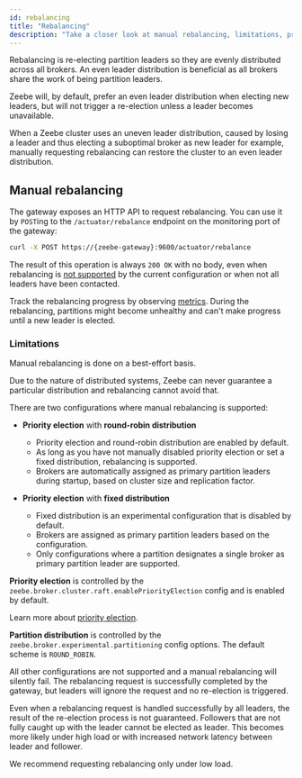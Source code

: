 ```yaml
---
id: rebalancing
title: "Rebalancing"
description: "Take a closer look at manual rebalancing, limitations, priority election with round-robin distribution, priority election with fixed distribution, and more."
---
```


Rebalancing is re-electing partition leaders so they are evenly distributed across all brokers. An even leader distribution is beneficial as all brokers share the work of being partition leaders.

Zeebe will, by default, prefer an even leader distribution when electing new leaders, but will not trigger a re-election unless a leader becomes unavailable.

When a Zeebe cluster uses an uneven leader distribution, caused by losing a leader and thus electing a suboptimal broker as new leader for example, manually requesting rebalancing can restore the cluster to an even leader distribution.

## Manual rebalancing

The gateway exposes an HTTP API to request rebalancing. You can use it by `POST`ing to the `/actuator/rebalance` endpoint on the monitoring port of the gateway:

```bash
curl -X POST https://{zeebe-gateway}:9600/actuator/rebalance
```

The result of this operation is always `200 OK` with no body, even when rebalancing is [not supported](#limitations) by the current configuration or when not all leaders have been contacted.

Track the rebalancing progress by observing [metrics](./metrics.md).
During the rebalancing, partitions might become unhealthy and can't make progress until a new leader is elected.

### Limitations

Manual rebalancing is done on a best-effort basis.

Due to the nature of distributed systems, Zeebe can never guarantee a particular distribution and rebalancing cannot avoid that.

There are two configurations where manual rebalancing is supported:

- **Priority election** with **round-robin distribution**

  - Priority election and round-robin distribution are enabled by default.
  - As long as you have not manually disabled priority election or set a fixed distribution, rebalancing is supported.
  - Brokers are automatically assigned as primary partition leaders during startup, based on cluster size and replication factor.

- **Priority election** with **fixed distribution**
  - Fixed distribution is an experimental configuration that is disabled by default.
  - Brokers are assigned as primary partition leaders based on the configuration.
  - Only configurations where a partition designates a single broker as primary partition leader are supported.

**Priority election** is controlled by the `zeebe.broker.cluster.raft.enablePriorityElection` config and is enabled by default.

Learn more about [priority election](../configuration/priority-election.md).

**Partition distribution** is controlled by the `zeebe.broker.experimental.partitioning` config options.
The default scheme is `ROUND_ROBIN`.

All other configurations are not supported and a manual rebalancing will silently fail.
The rebalancing request is successfully completed by the gateway, but leaders will ignore the request and no re-election is triggered.

Even when a rebalancing request is handled successfully by all leaders, the result of the re-election process is not guaranteed.
Followers that are not fully caught up with the leader cannot be elected as leader.
This becomes more likely under high load or with increased network latency between leader and follower.

We recommend requesting rebalancing only under low load.
